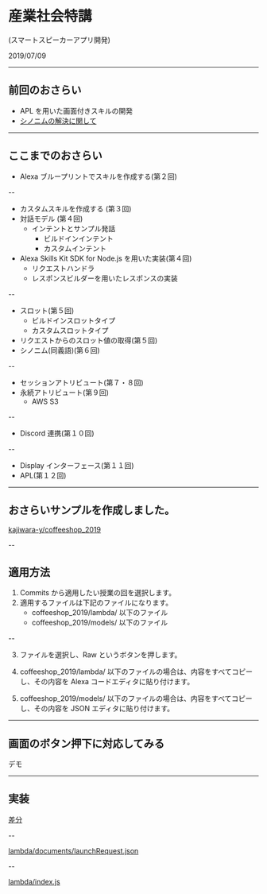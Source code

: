 # 産業社会特講

(スマートスピーカーアプリ開発)

2019/07/09

---

## 前回のおさらい

- APL を用いた画面付きスキルの開発
- [シノニムの解決に関して](https://dev.classmethod.jp/cloud/alexa-dialog-model-validate/)

---

## ここまでのおさらい

- Alexa ブループリントでスキルを作成する(第２回)

--

- カスタムスキルを作成する (第３回)
- 対話モデル (第４回)
  - インテントとサンプル発話
    - ビルドインインテント
    - カスタムインテント
- Alexa Skills Kit SDK for Node.js を用いた実装(第４回)
  - リクエストハンドラ
  - レスポンスビルダーを用いたレスポンスの実装

--

- スロット(第５回)
  - ビルドインスロットタイプ
  - カスタムスロットタイプ
- リクエストからのスロット値の取得(第５回)
- シノニム(同義語)(第６回)

--

- セッションアトリビュート(第７・８回)
- 永続アトリビュート(第９回)
  - AWS S3

--

- Discord 連携(第１０回)

--

- Display インターフェース(第１１回)
- APL(第１２回)

---

## おさらいサンプルを作成しました。

[kajiwara-y/coffeeshop_2019](https://github.com/kajiwara-y/coffeeshop_2019)

--

## 適用方法

1. Commits から適用したい授業の回を選択します。
2. 適用するファイルは下記のファイルになります。
   - coffeeshop_2019/lambda/ 以下のファイル
   - coffeeshop_2019/models/ 以下のファイル

--

3. ファイルを選択し、Raw というボタンを押します。
4. coffeeshop_2019/lambda/ 以下のファイルの場合は、内容をすべてコピーし、その内容を Alexa コードエディタに貼り付けます。

5. coffeeshop_2019/models/ 以下のファイルの場合は、内容をすべてコピーし、その内容を JSON エディタに貼り付けます。

---

## 画面のボタン押下に対応してみる

デモ

---

## 実装

[差分](https://github.com/kajiwara-y/coffeeshop_2019/commit/b7bd6597658fd33a7589c81ce66ac77498ae4f52#diff-66148b0a8271f0a4b53efc334387c8b1)

--

[lambda/documents/launchRequest.json](https://github.com/kajiwara-y/coffeeshop_2019/blob/b7bd6597658fd33a7589c81ce66ac77498ae4f52/lambda/documents/launchRequest.json)

--

[lambda/index.js](https://github.com/kajiwara-y/coffeeshop_2019/blob/b7bd6597658fd33a7589c81ce66ac77498ae4f52/lambda/index.js)
